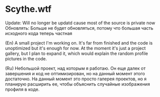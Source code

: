 
# Scythe.wtf

Update: Will no longer be updatd cause most of the source is private now
Обновлять: Больше не будет обновляться, потому что большая часть исходного кода теперь частная

(En)
A small project I'm working on. It's far from finished and the code is unoptimized but it's enough for now.
At the moment it's just a project gallery, but I plan to expand it, which would explain the random profile pictures in the code.

(Ru)
Небольшой проект, над которым я работаю. Он еще далек от завершения и код не оптимизирован, но на данный момент этого достаточно.
На данный момент это просто галерея проектов, но я планирую расширить ее, чтобы объяснить случайные изображения профиля в коде.
